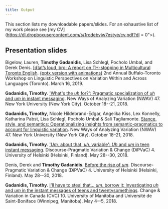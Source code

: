 ```yaml
---
title: Output
---
```


This section lists my downloadable papers/slides.  For an exhaustive list of my
work please see [my
CV](https://dl.dropboxusercontent.com/s/1rodebvjw7estye/cv.pdf?dl = 0">).

## Presentation slides

Bigelow, Lauren, **Timothy Gadanidis**, Lisa Schlegl, Pocholo Umbal, and Derek
Denis. [[d]at’s loud, bro: A report on TH-stopping in Multicultural Toronto
English](pdf/buftor.pdf). [(pptx version with animations)](ppt/buftor.pptx) 2nd
Annual Buffalo-Toronto Workshop on Linguistic Perspectives on Variation Within
and Across Languages (Toronto). March 16, 2019.

**Gadanidis, Timothy**. ['What's the *uh* for?': Pragmatic specialization of
*uh* and *um* in instant messaging](pdf/nwav47-uhum.pdf).
New Ways of Analyzing Variation (NWAV) 47.  New York University (New York City).
October 18--21, 2018.

**Gadanidis, Timothy**, Nicole Hildebrand-Edgar, Angelika Kiss, Lex Konnelly,
Katharina Pabst, Lisa Schlegl, Pocholo Umbal & Sali Tagliamonte. [Stance, style,
and semantics: Operationalizing insights from semantic-pragmatics to account for
linguistic variation](pdf/nwav47-stance.pdf). New Ways of Analyzing Variation
(NWAV) 47. New York University (New York City). October 18–21, 2018.

**Gadanidis, Timothy**. ['*Um*, about that, *uh*, variable': *Uh* and *um* in teen
instant messaging](pdf/dipvac4-gadanidis.pdf).  Discourse-Pragmatic Variation &
Change (DiPVaC) 4.  University of Helsinki (Helsinki, Finland).  May 28--30, 2018.

Denis, Derek and **Timothy Gadanidis**.  [Before the rise of
*um*](pdf/dipvac4-denisgadanidis.pdf). Discourse-Pragmatic Variation & Change
(DiPVaC) 4.
University of Helsinki (Helsinki, Finland).  May 28--30, 2018.

**Gadanidis, Timothy**.  [I'll have to steal that... *um*, borrow it:
Investigating *uh* and *um* in the instant messages of teens and
twentysomethings](pdf/cvc10.pdf). Change & Variation in Canada (CVC) 10.
University of Manitoba and Université de Saint-Boniface (Winnipeg, Manitoba).
May 4--5, 2018.
